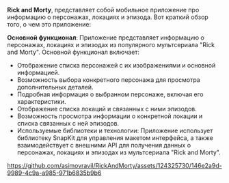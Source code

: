 **Rick and Morty**, представляет собой мобильное приложение про информацию о персонажах, локациях и эпизода. Вот краткий обзор того, о чем это приложение:

**Основной функционал**: Приложение представляет информацию о персонажах, локациях и эпизодах из популярного мультсериала "Rick and Morty". Основной функционал включает:

- Отображение списка персонажей с их изображениями и основной информацией.
- Возможность выбора конкретного персонажа для просмотра дополнительных деталей.
- Подробная информация о выбранном персонаже, включая его характеристики.
- Отображение списка локаций и связанных с ними эпизодов.
- Возможность просмотра информации о конкретной локации и списка связанных с ней эпизодов.
- Используемые библиотеки и технологии: Приложение использует библиотеку SnapKit для управления макетом интерфейса, а также взаимодействует с внешними API для получения данных о персонажах, локациях и эпизодах из мультсериала "Rick and Morty".

https://github.com/asimovravil/RickAndMorty/assets/124325730/146e2a9d-9989-4c9a-a985-971b6835b9b6


